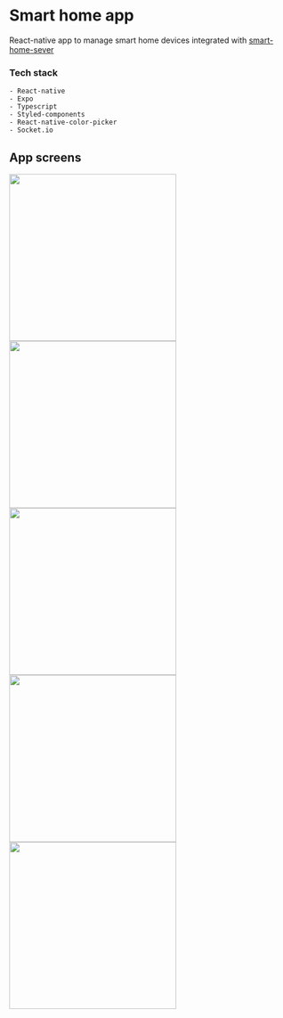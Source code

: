 # Smart home app
  React-native app to manage smart home devices integrated with [smart-home-sever](https://github.com/jonny22094/smart-home-sever)
  
  ### Tech stack
    - React-native
    - Expo
    - Typescript
    - Styled-components
    - React-native-color-picker
    - Socket.io


## App screens
<p float="left">
  <img src="https://i.imgur.com/Beoge48.png" width="300"/>
  <img src="https://i.imgur.com/FsJiasn.png" width="300"/>
  <img src="https://i.imgur.com/4cyylSL.png" width="300"/>
  <img src="https://i.imgur.com/TBuFMcY.png" width="300"/>
  <img src="https://i.imgur.com/OlLX5d4.png" width="300"/>
</p>

